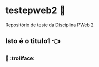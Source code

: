 # testepweb2 :eyes:
Repositório de teste da Disciplina PWeb 2

## Isto é o titulo1 :point_left:
### :guitar: :trollface:
